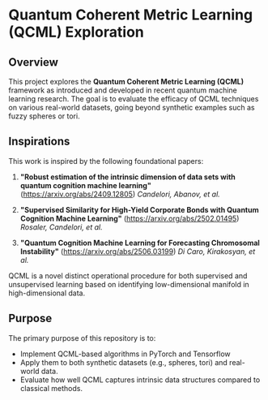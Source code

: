 # Quantum Coherent Metric Learning (QCML) Exploration

## Overview

This project explores the **Quantum Coherent Metric Learning (QCML)** framework as introduced and developed in recent quantum machine learning research. The goal is to evaluate the efficacy of QCML techniques on various real-world datasets, going beyond synthetic examples such as fuzzy spheres or tori.

## Inspirations

This work is inspired by the following foundational papers:

1. **"Robust estimation of the intrinsic dimension of data sets with quantum cognition machine learning"** (https://arxiv.org/abs/2409.12805)
   *Candelori, Abanov, et al.*

2. **"Supervised Similarity for High-Yield Corporate Bonds with Quantum Cognition Machine Learning"** (https://arxiv.org/abs/2502.01495)
   *Rosaler, Candelori, et al.*

3. **"Quantum Cognition Machine Learning for Forecasting Chromosomal Instability"** (https://arxiv.org/abs/2506.03199)
   *Di Caro, Kirakosyan, et al.*

QCML is a novel distinct operational procedure for both supervised and unsupervised learning based on identifying low-dimensional manifold in high-dimensional data. 

## Purpose

The primary purpose of this repository is to:

* Implement QCML-based algorithms in PyTorch and Tensorflow
* Apply them to both synthetic datasets (e.g., spheres, tori) and real-world data.
* Evaluate how well QCML captures intrinsic data structures compared to classical methods.

